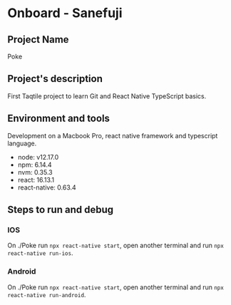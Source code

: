 # Onboard - Sanefuji

## Project Name
Poke 
## Project's description 
First Taqtile project to learn Git and React Native TypeScript basics.
## Environment and tools
Development on a Macbook Pro, react native framework and typescript language.
* node: v12.17.0
* npm: 6.14.4
* nvm: 0.35.3
* react: 16.13.1
* react-native: 0.63.4
## Steps to run and debug
### IOS
On ./Poke run `npx react-native start`, open another terminal and run `npx react-native run-ios`. 
### Android
On ./Poke run `npx react-native start`, open another terminal and run `npx react-native run-android`. 
